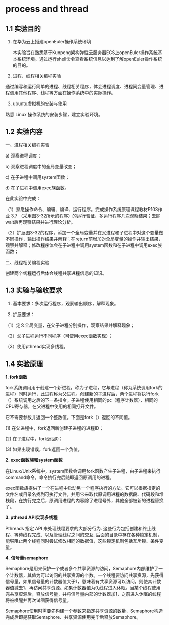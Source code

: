 # process and thread

## 1.1 实验目的

1. 在华为云上搭建openEuler操作系统环境

   本实验旨在熟悉基于Kunpeng架构弹性云服务器ECS上openEuler操作系统基本系统环境。通过运行shell命令查看系统信息以达到了解openEuler操作系统的目的。

2. 进程、线程相关编程实验

通过编写和运行简单的进程、线程相关程序，体会进程调度、进程间变量管理、进程调用其他程序、线程等方面在操作系统中的实际操作。

3. ubuntu虚拟机的安装与使用

熟悉 Linux 操作系统的安装步骤，建立实验环境。

## 1.2 实验内容

一、进程相关编程实验

a) 观察进程调度；

b) 观察进程调度中的全局变量改变；

c) 在子进程中调用system函数；

d) 在子进程中调用exec族函数。

在此实验中完成：

  （1）熟悉操作命令、编辑、编译、运行程序。完成操作系统原理课程教材P103作业 3.7 （采用图3-32所示的程序）的运行验证，多运行程序几次观察结果；去除wait后再观察结果并进行理论分析。

  （2）扩展图3-32的程序，添加一个全局变量并在父进程和子进程中对这个变量做不同操作，输出操作结果并解释；在return前增加对全局变量的操作并输出结果，观察并解释；修改程序体会在子进程中调用system函数和在子进程中调用exec族函数；

二、线程相关编程实验

创建两个线程运行后体会线程共享进程信息的知识。

 

## 1.3 实验与验收要求

1. 基本要求：多次运行程序，观察输出顺序，解释现象。

2. 扩展要求：

（1）定义全局变量，在父子进程分别操作，观察结果并解释现象；

（2）父子进程运行不同程序（可使用exec函数实现）；

（3）使用pthread实现多线程。

## 1.4 实验原理

**1. fork函数**

fork系统调用用于创建一个新进程，称为子进程，它与进程（称为系统调用fork的进程）同时运行，此进程称为父进程。创建新的子进程后，两个进程将执行fork（）系统调用之后的下一条指令。子进程使用相同的pc（程序计数器），相同的CPU寄存器，在父进程中使用的相同打开文件。

它不需要参数并返回一个整数值。下面是fork（）返回的不同值。

(1) 在父进程中，fork返回新创建子进程的进程ID；

(2) 在子进程中，fork返回0；

(3) 如果出现错误，fork返回一个负值。

**2. exec函数族和system函数**

在Linux/Unix系统中，system函数会调用fork函数产生子进程，由子进程来执行command命令，命令执行完后随即返回原调用的进程。

exec函数族提供了一个在进程中启动另一个程序执行的方法。它可以根据指定的文件名或目录名找到可执行文件，并用它来取代原调用进程的数据段、代码段和堆栈段，在执行完之后，原调用进程的内容除了进程号外，其他全部被新的进程替换了。

**3. pthread API实现多线程**

Pthreads 指定 API 来处理线程要求的大部分行为. 这些行为包括创建和终止线程、等待线程完成、以及管理线程之间的交互. 后面的目录中存在各种锁定机制，能够阻止两个线程同时尝试修改相同的数据值，这些锁定机制包括互斥锁、条件变量。

 

**4.** **信号量semaphore**

Semaphore是用来保护一个或者多个共享资源的访问，Semaphore内部维护了一个计数器，其值为可以访问的共享资源的个数。一个线程要访问共享资源，先获得信号量，如果信号量的计数器值大于1，意味着有共享资源可以访问，则使其计数器值减去1，再访问共享资源。如果计数器值为0,线程进入休眠。当某个线程使用完共享资源后，释放信号量，并将信号量内部的计数器加1，之前进入休眠的线程将被唤醒并再次试图获得信号量。

Semaphore使用时需要先构建一个参数来指定共享资源的数量，Semaphore构造完成后即是获取Semaphore、共享资源使用完毕后释放Semaphore。

